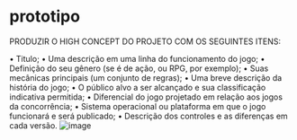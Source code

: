# prototipo

PRODUZIR O HIGH CONCEPT DO PROJETO COM OS SEGUINTES ITENS:

• Titulo;
• Uma descrição em uma linha do funcionamento do jogo;
• Definição do seu gênero (se é de ação, ou RPG, por exemplo);
• Suas mecânicas principais (um conjunto de regras);
• Uma breve descrição da história do jogo;
• O público alvo a ser alcançado e sua classificação indicativa permitida;
• Diferencial do jogo projetado em relação aos jogos da concorrência;
• Sistema operacional ou plataforma em que o jogo funcionará e será publicado;
• Descrição dos controles e as diferenças em cada versão.
![image](https://user-images.githubusercontent.com/63525597/137567343-dacc53e4-2157-4c2a-b93d-c5f0d69d4e5d.png)


